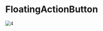 # FloatingActionButton
![4](https://user-images.githubusercontent.com/88321261/131132300-163fd816-388d-4090-b519-f5334a79e91d.png)

